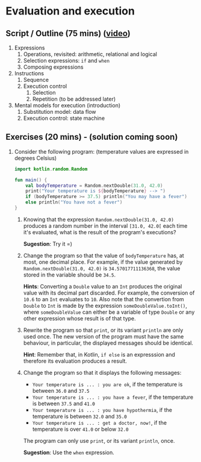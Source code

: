 # Evaluation and execution

## Script / Outline (75 mins) ([video](https://www.youtube.com/watch?v=T0ZqwChq13Y&list=PL8XxoCaL3dBiJ_djQKKbbI4uN081F7Sgw&index=8&t=0s))
1. Expressions
   1. Operations, revisited: arithmetic, relational and logical
   2. Selection expressions: `if` and `when`
   3. Composing expressions
2. Instructions
   1. Sequence
   2. Execution control
      1. Selection
      2. Repetition (to be addressed later)
3. Mental models for execution (introduction)
   1. Substitution model: data flow
   2. Execution control: state machine

## Exercises (20 mins) - (solution coming soon)

1. Consider the following program: (temperature values are expressed in degrees Celsius)
   
    ```kotlin
    import kotlin.random.Random

    fun main() {
        val bodyTemperature = Random.nextDouble(31.0, 42.0)
        print("Your temperature is ${bodyTemperature} --> ")
        if (bodyTemperature >= 37.5) println("You may have a fever")
        else println("You have not a fever")
    }
    ```   
   1. Knowing that the expression `Random.nextDouble(31.0, 42.0)` produces a random number in the interval `[31.0, 42.0[` each time it's evaluated, what is the result of the program's executions?

      **Sugestion**: Try it =)

   2. Change the program so that the value of `bodyTemperature` has, at most, one decimal place. For example, if the value generated by `Random.nextDouble(31.0, 42.0)` is `34.57017711136368`, the value stored in the variable should be `34.5`.

      **Hints**: Converting a `Double` value to an `Int` produces the original value with its decimal part discarded. For example, the conversion of `10.6` to an `Int` evaluates to `10`. Also note that the convertion from `Double` to `Int` is made by the expression `someDoubleValue.toInt()`, where `someDoubleValue` can either be a variable of type `Double` or any other expression whose result is of that type.

   3. Rewrite the program so that `print`, or its variant `println` are only used once. The new version of the program must have the same behaviour, in particular, the displayed messages should be identical.
      
      **Hint**: Remember that, in Kotlin, `if else` is an expresssion and therefore its evaluation produces a result.

   4. Change the program so that it displays the following messages:
      * `Your temperature is ... : you are ok`, if the temperature is between `36.0` and `37.5`
      * `Your temperature is ... : you have a fever`, if the temperature is between `37.5` and `41.0`
      * `Your temperature is ... : you have hypothermia`, if the temperature is between `32.0` and `35.0`
      * `Your temperature is ... : get a doctor, now!`, if the temperature is over `41.0` or below `32.0`
      
      The program can only use `print`, or its variant `println`, once.
      
      **Sugestion**: Use the `when` expression.
  